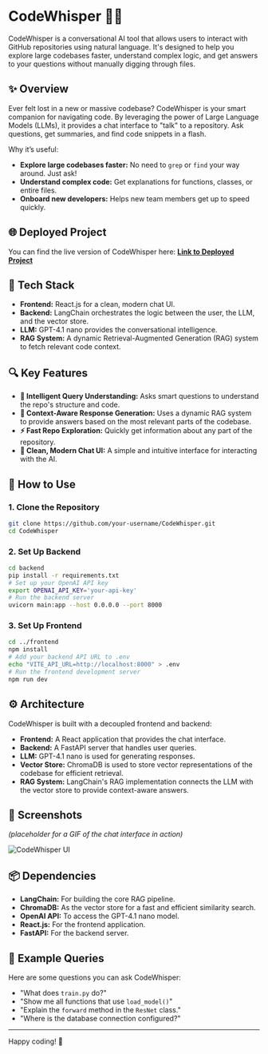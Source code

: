 # CodeWhisper 🧠💬

CodeWhisper is a conversational AI tool that allows users to interact with GitHub repositories using natural language. It's designed to help you explore large codebases faster, understand complex logic, and get answers to your questions without manually digging through files.

## ✨ Overview

Ever felt lost in a new or massive codebase? CodeWhisper is your smart companion for navigating code. By leveraging the power of Large Language Models (LLMs), it provides a chat interface to "talk" to a repository. Ask questions, get summaries, and find code snippets in a flash.

Why it’s useful:
- **Explore large codebases faster:** No need to `grep` or `find` your way around. Just ask!
- **Understand complex code:** Get explanations for functions, classes, or entire files.
- **Onboard new developers:** Helps new team members get up to speed quickly.


## 🌐 Deployed Project

You can find the live version of CodeWhisper here:
[**Link to Deployed Project**](https://code-whisper-gilt.vercel.app/)



## 🧰 Tech Stack

- **Frontend:** React.js for a clean, modern chat UI.
- **Backend:** LangChain orchestrates the logic between the user, the LLM, and the vector store.
- **LLM:** GPT-4.1 nano provides the conversational intelligence.
- **RAG System:** A dynamic Retrieval-Augmented Generation (RAG) system to fetch relevant code context.

## 🔍 Key Features

- **🧠 Intelligent Query Understanding:** Asks smart questions to understand the repo's structure and code.
- **📂 Context-Aware Response Generation:** Uses a dynamic RAG system to provide answers based on the most relevant parts of the codebase.
- **⚡ Fast Repo Exploration:** Quickly get information about any part of the repository.
- **💬 Clean, Modern Chat UI:** A simple and intuitive interface for interacting with the AI.

## 🚀 How to Use

### 1. Clone the Repository
```bash
git clone https://github.com/your-username/CodeWhisper.git
cd CodeWhisper
```

### 2. Set Up Backend
```bash
cd backend
pip install -r requirements.txt
# Set up your OpenAI API key
export OPENAI_API_KEY='your-api-key'
# Run the backend server
uvicorn main:app --host 0.0.0.0 --port 8000
```

### 3. Set Up Frontend
```bash
cd ../frontend
npm install
# Add your backend API URL to .env
echo "VITE_API_URL=http://localhost:8000" > .env
# Run the frontend development server
npm run dev
```

## ⚙️ Architecture

CodeWhisper is built with a decoupled frontend and backend:
- **Frontend:** A React application that provides the chat interface.
- **Backend:** A FastAPI server that handles user queries.
- **LLM:** GPT-4.1 nano is used for generating responses.
- **Vector Store:** ChromaDB is used to store vector representations of the codebase for efficient retrieval.
- **RAG System:** LangChain's RAG implementation connects the LLM with the vector store to provide context-aware answers.

## 📸 Screenshots

*(placeholder for a GIF of the chat interface in action)*

![CodeWhisper UI](https://i.imgur.com/placeholder.png)

## 📦 Dependencies

- **LangChain:** For building the core RAG pipeline.
- **ChromaDB:** As the vector store for a fast and efficient similarity search.
- **OpenAI API:** To access the GPT-4.1 nano model.
- **React.js:** For the frontend application.
- **FastAPI:** For the backend server.

## 🤖 Example Queries

Here are some questions you can ask CodeWhisper:
- "What does `train.py` do?"
- "Show me all functions that use `load_model()`"
- "Explain the `forward` method in the `ResNet` class."
- "Where is the database connection configured?"

---

Happy coding! 🚀
